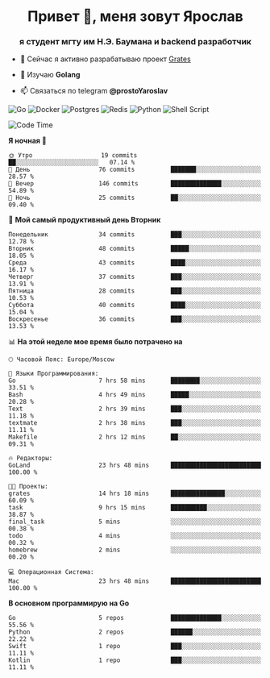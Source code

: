 <h1 align="center">Привет 👋, меня зовут Ярослав</h1>
<h3 align="center">я студент мгту им Н.Э. Баумана и 
backend разработчик</h3>

<!--[![Typing SVG](https://readme-typing-svg.herokuapp.com?color=%2336BCF7&lines=Computer+science+student)](https://git.io/typing-svg)
-->

<!--<p align="left"> <a href="https://github.com/ryo-ma/github-profile-trophy"><img src="https://github-profile-trophy.vercel.app/?username=passwordhash" alt="passwordhash" /></a> </p>-->

- 🔭 Сейчас я активно разрабатываю проект [Grates](https://github.com/passwordhash/grates)

- 🌱 Изучаю **Golang**

- 📫 Связаться по telegram **@prostoYaroslav**

![Go](https://img.shields.io/badge/go-%2300ADD8.svg?style=for-the-badge&logo=go&logoColor=white)
![Docker](https://img.shields.io/badge/docker-%230db7ed.svg?style=for-the-badge&logo=docker&logoColor=white)
![Postgres](https://img.shields.io/badge/postgres-%23316192.svg?style=for-the-badge&logo=postgresql&logoColor=white)
![Redis](https://img.shields.io/badge/redis-%23DD0031.svg?style=for-the-badge&logo=redis&logoColor=white)
![Python](https://img.shields.io/badge/python-3670A0?style=for-the-badge&logo=python&logoColor=ffdd54)
![Shell Script](https://img.shields.io/badge/shell_script-%23121011.svg?style=for-the-badge&logo=gnu-bash&logoColor=white)

<!--START_SECTION:waka-->
![Code Time](http://img.shields.io/badge/Code%20Time-43%20hrs-blue)

**Я ночная 🦉** 

```text
🌞 Утро                   19 commits          ██░░░░░░░░░░░░░░░░░░░░░░░   07.14 % 
🌆 День                   76 commits          ███████░░░░░░░░░░░░░░░░░░   28.57 % 
🌃 Вечер                  146 commits         ██████████████░░░░░░░░░░░   54.89 % 
🌙 Ночь                   25 commits          ██░░░░░░░░░░░░░░░░░░░░░░░   09.40 % 
```
📅 **Мой самый продуктивный день Вторник** 

```text
Понедельник              34 commits          ███░░░░░░░░░░░░░░░░░░░░░░   12.78 % 
Вторник                  48 commits          █████░░░░░░░░░░░░░░░░░░░░   18.05 % 
Среда                    43 commits          ████░░░░░░░░░░░░░░░░░░░░░   16.17 % 
Четверг                  37 commits          ███░░░░░░░░░░░░░░░░░░░░░░   13.91 % 
Пятница                  28 commits          ███░░░░░░░░░░░░░░░░░░░░░░   10.53 % 
Суббота                  40 commits          ████░░░░░░░░░░░░░░░░░░░░░   15.04 % 
Воскресенье              36 commits          ███░░░░░░░░░░░░░░░░░░░░░░   13.53 % 
```


📊 **На этой неделе мое время было потрачено на** 

```text
🕑︎ Часовой Пояс: Europe/Moscow

💬 Языки Программирования: 
Go                       7 hrs 58 mins       ████████░░░░░░░░░░░░░░░░░   33.51 % 
Bash                     4 hrs 49 mins       █████░░░░░░░░░░░░░░░░░░░░   20.28 % 
Text                     2 hrs 39 mins       ███░░░░░░░░░░░░░░░░░░░░░░   11.18 % 
textmate                 2 hrs 38 mins       ███░░░░░░░░░░░░░░░░░░░░░░   11.11 % 
Makefile                 2 hrs 12 mins       ██░░░░░░░░░░░░░░░░░░░░░░░   09.31 % 

🔥 Редакторы: 
GoLand                   23 hrs 48 mins      █████████████████████████   100.00 % 

🐱‍💻 Проекты: 
grates                   14 hrs 18 mins      ███████████████░░░░░░░░░░   60.09 % 
task                     9 hrs 15 mins       ██████████░░░░░░░░░░░░░░░   38.87 % 
final_task               5 mins              ░░░░░░░░░░░░░░░░░░░░░░░░░   00.38 % 
todo                     4 mins              ░░░░░░░░░░░░░░░░░░░░░░░░░   00.32 % 
homebrew                 2 mins              ░░░░░░░░░░░░░░░░░░░░░░░░░   00.20 % 

💻 Операционная Система: 
Mac                      23 hrs 48 mins      █████████████████████████   100.00 % 
```

**В основном программирую на Go** 

```text
Go                       5 repos             ██████████████░░░░░░░░░░░   55.56 % 
Python                   2 repos             ██████░░░░░░░░░░░░░░░░░░░   22.22 % 
Swift                    1 repo              ███░░░░░░░░░░░░░░░░░░░░░░   11.11 % 
Kotlin                   1 repo              ███░░░░░░░░░░░░░░░░░░░░░░   11.11 % 
```




<!--END_SECTION:waka-->

<!--
<p><img align="center" src="https://github-readme-stats.vercel.app/api/top-langs?username=passwordhash&show_icons=true&locale=en&layout=compact" alt="passwordhash" /></p>

<p><img align="center" src="https://github-readme-streak-stats.herokuapp.com/?user=passwordhash&" alt="passwordhash" /></p>-->

